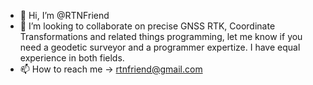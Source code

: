 - 👋 Hi, I’m @RTNFriend
- 💞️ I’m looking to collaborate on precise GNSS RTK, Coordinate Transformations and related things programming, let me know if you need a geodetic surveyor and a programmer expertize. I have equal experience in both fields.
- 📫 How to reach me -> rtnfriend@gmail.com

<!---
RTNFriend/RTNFriend is a ✨ special ✨ repository because its `README.md` (this file) appears on your GitHub profile.
You can click the Preview link to take a look at your changes.
--->
